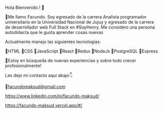 Hola Bienvenido.! 👋

🔸Me llamo Facundo. Soy egresado de la carrera Analista programador universitario en la Universidad Nacional de Jujuy y egresado de la carrera de desarrollador web Full Stack en #SoyHenry. Me considero una persona autodidacta que le gusta aprender cosas nuevas

Actualmente manejo las siguientes tecnologias:

  🔸HTML
  🔸CSS
  🔸JavaScript
  🔸React
  🔸Redux
  🔸NodeJs
  🔸PostgreSQL
  🔸Express


🔸Estoy en búsqueda de nuevas experiencias y sobre todo crecer profesionalmente!


Les dejo mi contacto aquí abajo👇

📧facundomaksud@gmail.com


  https://www.linkedin.com/in/facundo-maksud/
  
  https://facundo-maksud.vercel.app/#/
  
